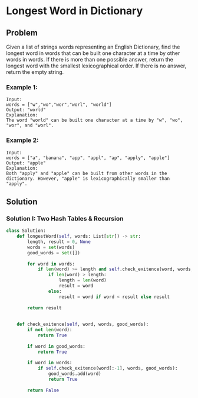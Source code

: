 # Longest Word in Dictionary

## Problem
Given a list of strings words representing an English Dictionary, find the longest word in words that can be built one character at a time by other words in words. If there is more than one possible answer, return the longest word with the smallest lexicographical order.
If there is no answer, return the empty string.

### Example 1:

    Input: 
    words = ["w","wo","wor","worl", "world"]
    Output: "world"
    Explanation: 
    The word "world" can be built one character at a time by "w", "wo", "wor", and "worl".

### Example 2:

    Input: 
    words = ["a", "banana", "app", "appl", "ap", "apply", "apple"]
    Output: "apple"
    Explanation: 
    Both "apply" and "apple" can be built from other words in the dictionary. However, "apple" is lexicographically smaller than "apply".

## Solution

### Solution I: Two Hash Tables & Recursion
```python
class Solution:
    def longestWord(self, words: List[str]) -> str:
        length, result = 0, None
        words = set(words)
        good_words = set([])
        
        for word in words:
            if len(word) >= length and self.check_exitence(word, words, good_words):
                if len(word) > length:
                    length = len(word)
                    result = word
                else:
                    result = word if word < result else result
    
        return result
                
            
    def check_exitence(self, word, words, good_words):
        if not len(word):
            return True
        
        if word in good_words:
            return True
        
        if word in words:
            if self.check_exitence(word[:-1], words, good_words):
                good_words.add(word)
                return True
        
        return False
```